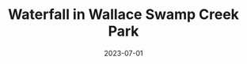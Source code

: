 ---
title: "Waterfall in Wallace Swamp Creek Park"
cc-type: picture
date: 2023-07-01
picture: "/assets/camera-roll/2023/07/2023-07-01-waterfall-in-wallace-swamp-creek-park/20230702_021913213_iOS.jpg"
thumbnail: "/assets/camera-roll/2023/07/2023-07-01-waterfall-in-wallace-swamp-creek-park/20230702_021913213_iOS-thumbnail.jpg"
tags:
  - waterfall
  - Swamp Creek
  - Wallace Swamp Creek Park
---